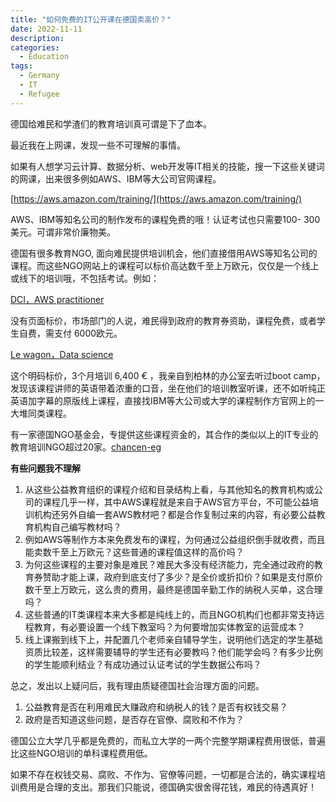 ```yaml
---
title: "如何免费的IT公开课在德国卖高价？"
date: 2022-11-11
description: 
categories:
  - Education
tags:
  - Germany
  - IT
  - Refugee
---
```



德国给难民和学渣们的教育培训真可谓是下了血本。


最近我在上网课，发现一些不可理解的事情。

如果有人想学习云计算、数据分析、web开发等IT相关的技能，搜一下这些关键词的网课，出来很多例如AWS、IBM等大公司官网课程。

[https://aws.amazon.com/training/](https://aws.amazon.com/training/)

AWS、IBM等知名公司的制作发布的课程免费的哦！认证考试也只需要100- 300美元。可谓非常价廉物美。

德国有很多教育NGO, 面向难民提供培训机会，他们直接借用AWS等知名公司的课程。而这些NGO网站上的课程可以标价高达数千至上万欧元，仅仅是一个线上或线下的培训哦，不包括考试。例如：

[DCI，AWS practitioner](https://digitalcareerinstitute.org/courses/aws-re-start-program/)

没有页面标价，市场部门的人说，难民得到政府的教育券资助，课程免费，或者学生自费，需支付 6000欧元。

[Le wagon，Data science](https://www.lewagon.com/nantes/data-science-course)

这个明码标价，3个月培训 6,400 € ，我亲自到柏林的办公室去听过boot camp，发现该课程讲师的英语带着浓重的口音，坐在他们的培训教室听课，还不如听纯正英语加字幕的原版线上课程，直接找IBM等大公司或大学的课程制作方官网上的一大堆同类课程。

有一家德国NGO基金会，专提供这些课程资金的，其合作的类似以上的IT专业的教育培训NGO超过20家。[chancen-eg](https://chancen-eg.de/en/our-partner-institutions)

**有些问题我不理解**

1. 从这些公益教育组织的课程介绍和目录结构上看，与其他知名的教育机构或公司的课程几乎一样，其中AWS课程就是来自于AWS官方平台，不可能公益培训机构还另外自编一套AWS教材吧？都是合作复制过来的内容，有必要公益教育机构自己编写教材吗？
2. 例如AWS等制作方本来免费发布的课程，为何通过公益组织倒手就收费，而且能卖数千至上万欧元？这些普通的课程值这样的高价吗？
3. 为何这些课程的主要对象是难民？难民大多没有经济能力，完全通过政府的教育券赞助才能上课，政府到底支付了多少？是全价或折扣价？如果是支付原价数千至上万欧元，这么贵的费用，最终是德国辛勤工作的纳税人买单，这合理吗？
4. 这些普通的IT类课程本来大多都是纯线上的，而且NGO机构们也都非常支持远程教育，有必要设置一个线下教室吗？为何要增加实体教室的运营成本？
5. 线上课搬到线下上，并配置几个老师亲自辅导学生，说明他们选定的学生基础资质比较差，这样需要辅导的学生还有必要教吗？他们能学会吗？有多少比例的学生能顺利结业？有成功通过认证考试的学生数据公布吗？

总之，发出以上疑问后，我有理由质疑德国社会治理方面的问题。

1. 公益教育是否在利用难民大赚政府和纳税人的钱？是否有权钱交易？
2. 政府是否知道这些问题，是否存在官僚、腐败和不作为？

德国公立大学几乎都是免费的，而私立大学的一两个完整学期课程费用很低，普遍比这些NGO培训的单科课程费用低。

如果不存在权钱交易、腐败、不作为、官僚等问题，一切都是合法的，确实课程培训费用是合理的支出。那我们只能说，德国确实很舍得花钱，难民的待遇真好！